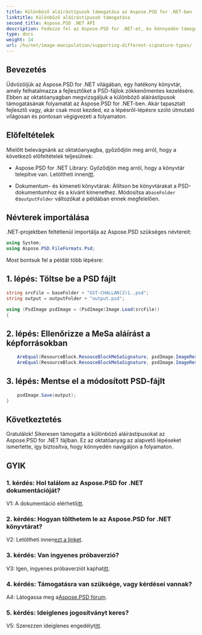 ```yaml
---
title: Különböző aláírástípusok támogatása az Aspose.PSD for .NET-ben
linktitle: Különböző aláírástípusok támogatása
second_title: Aspose.PSD .NET API
description: Fedezze fel az Aspose.PSD for .NET-et, és könnyedén támogassa a különböző aláírástípusokat PSD-fájljaiban.
type: docs
weight: 14
url: /hu/net/image-manipulation/supporting-different-signature-types/
---
```

## Bevezetés

Üdvözöljük az Aspose.PSD for .NET világában, egy hatékony könyvtár, amely felhatalmazza a fejlesztőket a PSD-fájlok zökkenőmentes kezelésére. Ebben az oktatóanyagban megvizsgáljuk a különböző aláírástípusok támogatásának folyamatát az Aspose.PSD for .NET-ben. Akár tapasztalt fejlesztő vagy, akár csak most kezded, ez a lépésről-lépésre szóló útmutató világosan és pontosan végigvezeti a folyamaton.

## Előfeltételek

Mielőtt belevágnánk az oktatóanyagba, győződjön meg arról, hogy a következő előfeltételek teljesülnek:

-  Aspose.PSD for .NET Library: Győződjön meg arról, hogy a könyvtár telepítve van. Letöltheti innen[itt](https://releases.aspose.com/psd/net/).

-  Dokumentum- és kimeneti könyvtárak: Állítson be könyvtárakat a PSD-dokumentumhoz és a kívánt kimenethez. Módosítsa a`baseFolder` és`outputFolder` változókat a példában ennek megfelelően.

## Névterek importálása

.NET-projektben feltétlenül importálja az Aspose.PSD szükséges névtereit:

```csharp
using System;
using Aspose.PSD.FileFormats.Psd;
```

Most bontsuk fel a példát több lépésre:

## 1. lépés: Töltse be a PSD fájlt

```csharp
string srcFile = baseFolder + "GST-CHALLAN(2)1..psd";
string output = outputFolder + "output.psd";

using (PsdImage psdImage = (PsdImage)Image.Load(srcFile))
{
```

## 2. lépés: Ellenőrizze a MeSa aláírást a képforrásokban

```csharp
    AreEqual(ResourceBlock.ResouceBlockMeSaSignature, psdImage.ImageResources[23].Signature);
    AreEqual(ResourceBlock.ResouceBlockMeSaSignature, psdImage.ImageResources[24].Signature);
```

## 3. lépés: Mentse el a módosított PSD-fájlt

```csharp
    psdImage.Save(output);
}
```

## Következtetés

Gratulálok! Sikeresen támogatta a különböző aláírástípusokat az Aspose.PSD for .NET fájlban. Ez az oktatóanyag az alapvető lépéseket ismertette, így biztosítva, hogy könnyedén navigáljon a folyamaton.

## GYIK

### 1. kérdés: Hol találom az Aspose.PSD for .NET dokumentációját?

 V1: A dokumentáció elérhető[itt](https://reference.aspose.com/psd/net/).

### 2. kérdés: Hogyan tölthetem le az Aspose.PSD for .NET könyvtárat?

 V2: Letöltheti innen[ezt a linket](https://releases.aspose.com/psd/net/).

### 3. kérdés: Van ingyenes próbaverzió?

 V3: Igen, ingyenes próbaverziót kaphat[itt](https://releases.aspose.com/).

### 4. kérdés: Támogatásra van szüksége, vagy kérdései vannak?

 A4: Látogassa meg a[Aspose.PSD fórum](https://forum.aspose.com/c/psd/34).

### 5. kérdés: Ideiglenes jogosítványt keres?

 V5: Szerezzen ideiglenes engedélyt[itt](https://purchase.aspose.com/temporary-license/).
